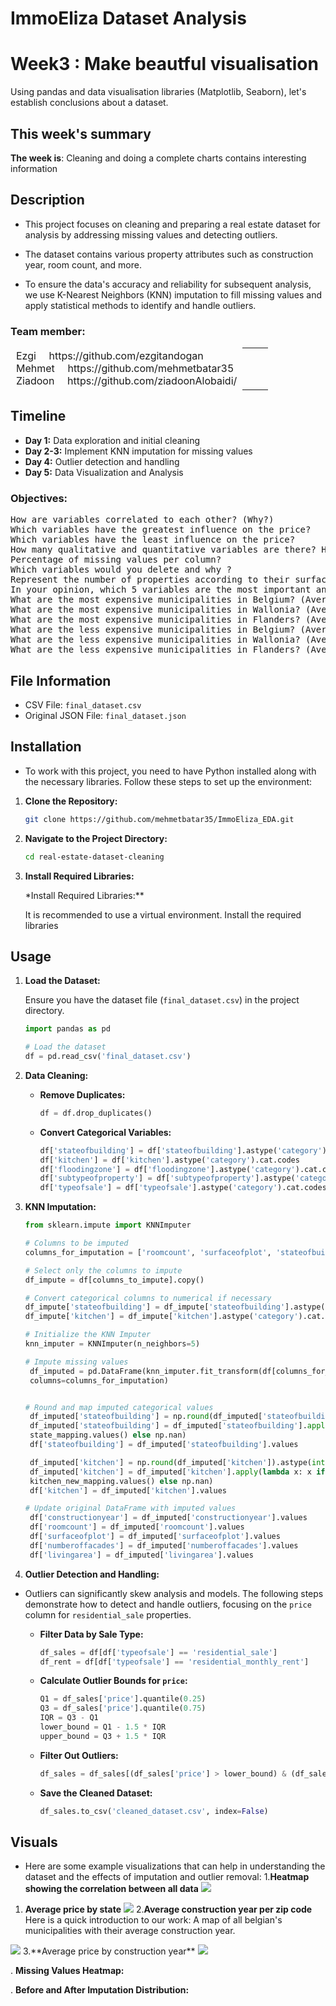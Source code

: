 # ImmoEliza Dataset Analysis

# Week3 : Make beautful visualisation
Using pandas and data visualisation libraries (Matplotlib, Seaborn), let's establish conclusions about a dataset.

## This week's summary

**The week is**: Cleaning and doing a complete charts contains interesting information  

## Description

- This project focuses on cleaning and preparing a real estate dataset for analysis by addressing missing values and detecting outliers.

- The dataset contains various property attributes such as construction year, room count, and more.

- To ensure the data's accuracy and reliability for subsequent analysis, we use K-Nearest Neighbors (KNN) imputation to fill missing values and apply statistical methods to identify and handle outliers.


### Team member:  

<table style="width: 100%;" >
<tbody>
<tr>
<td style="border: 1px solid #ffffff00" width="90%">
Ezgi <img src="https://raw.githubusercontent.com/Joffreybvn/challenge-collecting-data/master/docs/arrow.svg" width="12"> https://github.com/ezgitandogan <br>
Mehmet <img src="https://raw.githubusercontent.com/Joffreybvn/challenge-collecting-data/master/docs/arrow.svg" width="12"> https://github.com/mehmetbatar35 <br>
Ziadoon <img src="https://raw.githubusercontent.com/Joffreybvn/challenge-collecting-data/master/docs/arrow.svg" width="12"> https://github.com/ziadoonAlobaidi/
</td>
<td>

</td>
</tr>
</tbody>
</table>

## Timeline

- **Day 1:** Data exploration and initial cleaning
- **Day 2-3:** Implement KNN imputation for missing values
- **Day 4:** Outlier detection and handling
- **Day 5:** Data Visualization and Analysis

### Objectives:
<pre>
How are variables correlated to each other? (Why?)
Which variables have the greatest influence on the price?
Which variables have the least influence on the price?
How many qualitative and quantitative variables are there? How would you transform these values into numerical values?
Percentage of missing values per column?
Which variables would you delete and why ?
Represent the number of properties according to their surface using a histogram.
In your opinion, which 5 variables are the most important and why?
What are the most expensive municipalities in Belgium? (Average price, median price, price per square meter)
What are the most expensive municipalities in Wallonia? (Average price, median price, price per square meter)
What are the most expensive municipalities in Flanders? (Average price, median price, price per square meter)
What are the less expensive municipalities in Belgium? (Average price, median price, price per square meter)
What are the less expensive municipalities in Wallonia? (Average price, median price, price per square meter)
What are the less expensive municipalities in Flanders? (Average price, median price, price per square meter)
</pre>


## File Information

- CSV File: `final_dataset.csv`
- Original JSON File: `final_dataset.json`

## Installation

- To work with this project, you need to have Python installed along with the necessary libraries. Follow these steps to set up the environment:

1. **Clone the Repository:**

   ```bash
   git clone https://github.com/mehmetbatar35/ImmoEliza_EDA.git
   ```

2. **Navigate to the Project Directory:**

   ```bash
   cd real-estate-dataset-cleaning
   ```

3. **Install Required Libraries:**

   \*Install Required Libraries:\*\*

   It is recommended to use a virtual environment. Install the required libraries 


## Usage

1. **Load the Dataset:**

   Ensure you have the dataset file (`final_dataset.csv`) in the project directory.

   ```python
   import pandas as pd

   # Load the dataset
   df = pd.read_csv('final_dataset.csv')
   ```

2. **Data Cleaning:**

   - **Remove Duplicates:**

     ```python
     df = df.drop_duplicates()
     ```

   - **Convert Categorical Variables:**

     ```python
     df['stateofbuilding'] = df['stateofbuilding'].astype('category').cat.codes
     df['kitchen'] = df['kitchen'].astype('category').cat.codes
     df['floodingzone'] = df['floodingzone'].astype('category').cat.codes
     df['subtypeofproperty'] = df['subtypeofproperty'].astype('category').cat.codes
     df['typeofsale'] = df['typeofsale'].astype('category').cat.codes
     ```

3. **KNN Imputation:**

   ```python
   from sklearn.impute import KNNImputer

   # Columns to be imputed
   columns_for_imputation = ['roomcount', 'surfaceofplot', 'stateofbuilding', 'numberoffacades', 'livingarea', 'bedroomcount', 'bathroomcount', 'constructionyear', 'price', 'kitchen']

   # Select only the columns to impute
   df_impute = df[columns_to_impute].copy()

   # Convert categorical columns to numerical if necessary
   df_impute['stateofbuilding'] = df_impute['stateofbuilding'].astype('category').cat.codes
   df_impute['kitchen'] = df_impute['kitchen'].astype('category').cat.codes

   # Initialize the KNN Imputer
   knn_imputer = KNNImputer(n_neighbors=5)

   # Impute missing values
    df_imputed = pd.DataFrame(knn_imputer.fit_transform(df[columns_for_imputation]),
    columns=columns_for_imputation)


   # Round and map imputed categorical values
    df_imputed['stateofbuilding'] = np.round(df_imputed['stateofbuilding']).astype(int)
    df_imputed['stateofbuilding'] = df_imputed['stateofbuilding'].apply(lambda x: x if x in
    state_mapping.values() else np.nan)
    df['stateofbuilding'] = df_imputed['stateofbuilding'].values

    df_imputed['kitchen'] = np.round(df_imputed['kitchen']).astype(int)
    df_imputed['kitchen'] = df_imputed['kitchen'].apply(lambda x: x if x in
    kitchen_new_mapping.values() else np.nan)
    df['kitchen'] = df_imputed['kitchen'].values

   # Update original DataFrame with imputed values
    df['constructionyear'] = df_imputed['constructionyear'].values
    df['roomcount'] = df_imputed['roomcount'].values
    df['surfaceofplot'] = df_imputed['surfaceofplot'].values
    df['numberoffacades'] = df_imputed['numberoffacades'].values
    df['livingarea'] = df_imputed['livingarea'].values
   ```

4. **Outlier Detection and Handling:**

- Outliers can significantly skew analysis and models. The following steps demonstrate how to detect and handle outliers, focusing on the `price` column for `residential_sale` properties.

  - **Filter Data by Sale Type:**

    ```python
    df_sales = df[df['typeofsale'] == 'residential_sale']
    df_rent = df[df['typeofsale'] == 'residential_monthly_rent']
    ```

  - **Calculate Outlier Bounds for `price`:**

    ```python
    Q1 = df_sales['price'].quantile(0.25)
    Q3 = df_sales['price'].quantile(0.75)
    IQR = Q3 - Q1
    lower_bound = Q1 - 1.5 * IQR
    upper_bound = Q3 + 1.5 * IQR
    ```

  - **Filter Out Outliers:**

    ```python
    df_sales = df_sales[(df_sales['price'] > lower_bound) & (df_sales['price'] < upper_bound)]
    ```

  - **Save the Cleaned Dataset:**

    ```python
    df_sales.to_csv('cleaned_dataset.csv', index=False)
    ```

## Visuals

- Here are some example visualizations that can help in understanding the dataset and the effects of imputation and outlier removal:
1.**Heatmap showing the correlation between all data**
  <img src="https://github.com/ziadoonAlobaidi/immoMeZgZd/blob/main/heatmap_corr.png"/>
1. **Average price by state**
   <img src="https://github.com/ziadoonAlobaidi/immoMeZgZd/blob/main/image.png"/>
2.**Average construction year per zip code**
   Here is a quick introduction to our work: A map of all belgian's municipalities with their average construction year. 
  <img src="https://github.com/ziadoonAlobaidi/immoMeZgZd/blob/main/Untitled.png">
3.**Average price by construction year**
   <img src="https://github.com/ziadoonAlobaidi/immoMeZgZd/blob/main/22.png">
   
. **Missing Values Heatmap:**

. **Before and After Imputation Distribution:**


